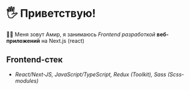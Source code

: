 # 🖐 Приветствую!

 👨‍💻 Меня зовут Амир,  я занимаюсь *Frontend разработкой* **веб-приложений** на Next.js (react)

## Frontend-стек

 - *React/Next-JS, JavaScript/TypeScript, Redux (Toolkit), Sass (Scss-modules)*
